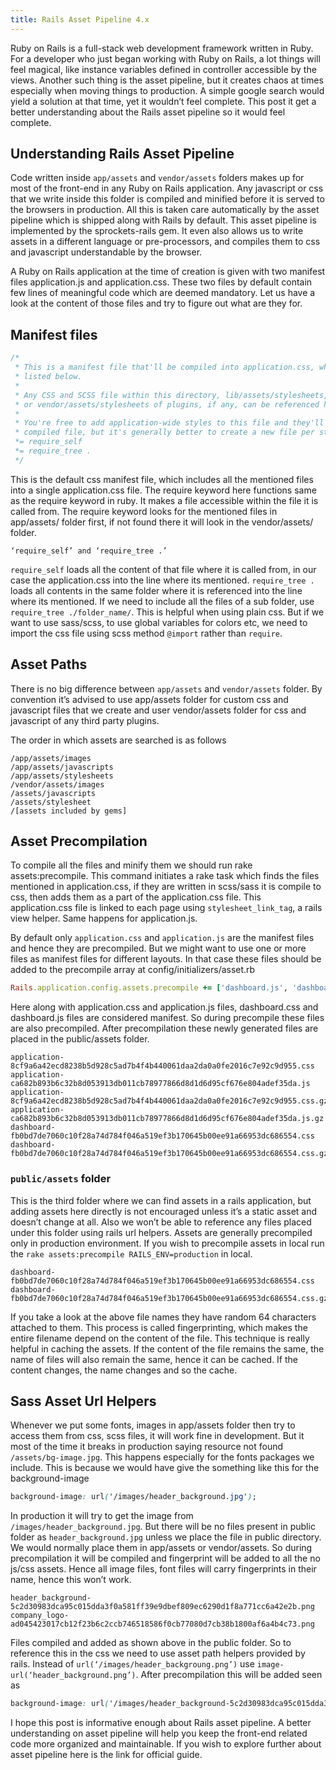 ```yaml
--- 
title: Rails Asset Pipeline 4.x
--- 
```

Ruby on Rails is a full-stack web development framework
written in Ruby. For a developer who just began working with Ruby on Rails, a
lot things will feel magical, like instance variables defined in controller
accessible by the views. Another such thing is the asset pipeline, but it
creates chaos at times especially when moving things to production. A simple
google search would yield a solution at that time, yet it wouldn’t feel
complete. This post it get a better understanding about the Rails asset
pipeline so it would feel complete.

## Understanding Rails Asset Pipeline

Code written inside `app/assets` and `vendor/assets` folders makes up for most of
the front-end in any Ruby on Rails application. Any javascript or css that we
write inside this folder is compiled and minified before it is served to the
browsers in production. All this is taken care automatically by the asset
pipeline which is shipped along with Rails by default. This asset pipeline is
implemented by the sprockets-rails gem. It even also allows us to write assets
in a different language or pre-processors, and compiles them to css and
javascript understandable by the browser.

A Ruby on Rails application at the time of creation is given with two manifest
files application.js and application.css. These two files by default contain
few lines of meaningful code which are deemed mandatory. Let us have a look at
the content of those files and try to figure out what are they for.

## Manifest files

```css 
/*
 * This is a manifest file that'll be compiled into application.css, which will include all the files
 * listed below.
 *
 * Any CSS and SCSS file within this directory, lib/assets/stylesheets, vendor/assets/stylesheets,
 * or vendor/assets/stylesheets of plugins, if any, can be referenced here using a relative path.
 *
 * You're free to add application-wide styles to this file and they'll appear at the top of the
 * compiled file, but it's generally better to create a new file per style scope.  
 *= require_self 
 *= require_tree .  
 */ 
```

This is the default css manifest file, which includes all the mentioned files
into a single application.css file. The require keyword here functions same as
the require keyword in ruby. It makes a file accessible within the file it is
called from. The require keyword looks for the mentioned files in app/assets/
folder first, if not found there it will look in the vendor/assets/ folder.

```
‘require_self’ and ‘require_tree .’
```

`require_self` loads all the content of that file where it is called from, in
our case the application.css into the line where its mentioned. `require_tree
.` loads all contents in the same folder where it is referenced into the line
where its mentioned. If we need to include all the files of a sub folder, use
`require_tree ./folder_name/`. This is helpful when using plain css. But if we
want to use sass/scss, to use global variables for colors etc, we need to
import the css file using scss method `@import` rather than `require`.

## Asset Paths

There is no big difference between `app/assets` and `vendor/assets` folder. By
convention it’s advised to use app/assets folder for custom css and javascript
files that we create and user vendor/assets folder for css and javascript of
any third party plugins.

The order in which assets are searched is as follows

``` 
/app/assets/images 
/app/assets/javascripts 
/app/assets/stylesheets
/vendor/assets/images 
/assets/javascripts 
/assets/stylesheet 
/[assets included by gems] 
```

## Asset Precompilation

To compile all the files and minify them we should run rake assets:precompile.
This command initiates a rake task which finds the files mentioned in
application.css, if they are written in scss/sass it is compile to css, then
adds them as a part of the application.css file. This application.css file is
linked to each page using `stylesheet_link_tag`, a rails view helper. Same
happens for application.js.

By default only `application.css` and `application.js` are the manifest files and
hence they are precompiled. But we might want to use one or more files as
manifest files for different layouts. In that case these files should be added
to the precompile array at config/initializers/asset.rb

```ruby
Rails.application.config.assets.precompile += ['dashboard.js', 'dashboard.css'] 
```

Here along with application.css and application.js files, dashboard.css and
dashboard.js files are considered manifest. So during precompile these files
are also precompiled. After precompilation these newly generated files are
placed in the public/assets folder. 

```
application-8cf9a6a42ecd8238b5d928c5ad7b4f4b440061daa2da0a0fe2016c7e92c9d955.css
application-ca682b893b6c32b8d053913db011cb78977866d8d1d6d95cf676e804adef35da.js
application-8cf9a6a42ecd8238b5d928c5ad7b4f4b440061daa2da0a0fe2016c7e92c9d955.css.gz
application-ca682b893b6c32b8d053913db011cb78977866d8d1d6d95cf676e804adef35da.js.gz
dashboard-fb0bd7de7060c10f28a74d784f046a519ef3b170645b00ee91a66953dc686554.css
dashboard-fb0bd7de7060c10f28a74d784f046a519ef3b170645b00ee91a66953dc686554.css.gz
```

### `public/assets` folder

This is the third folder where we can find assets in a rails application, but
adding assets here directly is not encouraged unless it’s a static asset and
doesn’t change at all. Also we won’t be able to reference any files placed
under this folder using rails url helpers. Assets are generally precompiled
only in production environment. If you wish to precompile assets in local run
the `rake assets:precompile RAILS_ENV=production` in local.

```
dashboard-fb0bd7de7060c10f28a74d784f046a519ef3b170645b00ee91a66953dc686554.css
dashboard-fb0bd7de7060c10f28a74d784f046a519ef3b170645b00ee91a66953dc686554.css.gz
```

If you take a look at the above file names they have random 64 characters
attached to them. This process is called fingerprinting, which makes the entire
filename depend on the content of the file. This technique is really helpful in
caching the assets. If the content of the file remains the same, the name of
files will also remain the same, hence it can be cached. If the content
changes, the name changes and so the cache.

## Sass Asset Url Helpers

Whenever we put some fonts, images in app/assets folder then try to access them
from css, scss files, it will work fine in development. But it most of the time
it breaks in production saying resource not found `/assets/bg-image.jpg`. This
happens especially for the fonts packages we include. This is because we would
have give the something like this for the background-image

```css
background-image: url('/images/header_background.jpg');
```

In production it will try to get the image from `/images/header_background.jpg`.
But there will be no files present in public folder as `header_background.jpg`
unless we place the file in public directory. We would normally place them in
app/assets or vendor/assets. So during precompilation it will be compiled and
fingerprint will be added to all the no js/css assets. Hence all image files,
font files will carry fingerprints in their name, hence this won’t work. 

```
header_background-5c2d30983dca95c015dda3f0a581ff39e9dbef809ec6290d1f8a771cc6a42e2b.png
company_logo-ad045423017cb12f23b6c2ccb746518586f0cb77080d7cb38b1800af6a4b4c73.png
```

Files compiled and added as shown above in the public folder. So to reference
this in the css we need to use asset path helpers provided by rails. Instead of
`url(‘/images/header_backgroung.png’)` use
`image-url(‘header_background.png’)`. After precompilation this will be added
seen as

```css 
background-image: url('/images/header_background-5c2d30983dca95c015dda3f0a581ff39e9dbef809ec6290d1f8a771cc6a42e2b.png');
```

I hope this post is informative enough about Rails asset pipeline. A better
understanding on asset pipeline will help you keep the front-end related code
more organized and maintainable. If you wish to explore further about asset
pipeline here is the link for official guide.
